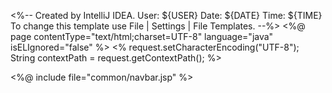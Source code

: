 <%--
Created by IntelliJ IDEA.
User: ${USER}
Date: ${DATE}
Time: ${TIME}
To change this template use File | Settings | File Templates.
--%>
<%@ page contentType="text/html;charset=UTF-8" language="java" isELIgnored="false" %>
<%
request.setCharacterEncoding("UTF-8");
String contextPath = request.getContextPath();
%>
<!DOCTYPE html>
<html lang="ko">
<head>
  <meta charset="UTF-8"/>
  <meta http-equiv="X-UA-Compatible" content="IE=edge"/>
  <meta name="viewport" content="width=device-width, initial-scale=1.0"/>
  <link href="https://cdn.jsdelivr.net/npm/bootstrap@5.3.0/dist/css/bootstrap.min.css" rel="stylesheet"
        integrity="sha384-9ndCyUaIbzAi2FUVXJi0CjmCapSmO7SnpJef0486qhLnuZ2cdeRhO02iuK6FUUVM" crossorigin="anonymous"/>
  <script src="https://use.fontawesome.com/releases/v6.3.0/js/all.js" crossorigin="anonymous"></script>
  <link rel="stylesheet" href="<%=contextPath%>/resources/css/nav.css">
  <title>Title</title>
</head>
<body>
  <div class="wrap">
    <%@ include file="common/navbar.jsp" %>
    <main>
    </main>
  </div>
  <script src="https://cdn.jsdelivr.net/npm/bootstrap@5.3.0/dist/js/bootstrap.bundle.min.js"
          integrity="sha384-geWF76RCwLtnZ8qwWowPQNguL3RmwHVBC9FhGdlKrxdiJJigb/j/68SIy3Te4Bkz"
          crossorigin="anonymous"></script>
</body>
</html>
